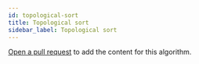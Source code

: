 ```yaml
---
id: topological-sort
title: Topological sort
sidebar_label: Topological sort
---
```


[Open a pull request](https://github.com/AllAlgorithms/algorithms/tree/master/docs/topological-sort.md) to add the content for this algorithm.